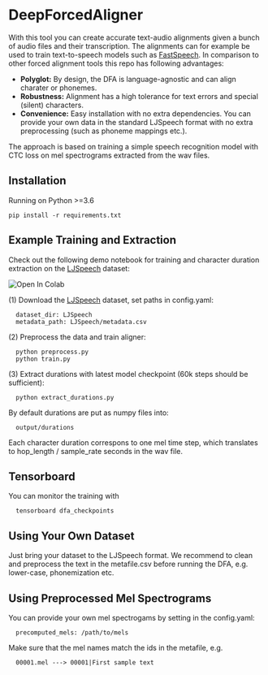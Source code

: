 # DeepForcedAligner

With this tool you can create accurate text-audio alignments given a bunch of audio files and their transcription. The alignments can for example be used to train text-to-speech models such as 
[FastSpeech](https://arxiv.org/abs/1905.09263?utm_source=feedburner&utm_medium=feed&utm_campaign=Feed%253A+arxiv%252FQSXk+%2528ExcitingAds%2521+cs+updates+on+arXiv.org%2529). In comparison to other forced alignment tools this repo has following advantages:

- **Polyglot:** By design, the DFA is language-agnostic and can align charater or phonemes.
- **Robustness:** Alignment has a high tolerance for text errors and special (silent) characters.
- **Convenience:** Easy installation with no extra dependencies. You can provide your own data in the standard LJSpeech format with no extra preprocessing (such as phoneme mappings etc.).

The approach is based on training a simple speech recognition model with CTC loss on mel spectrograms extracted from the wav files.

## Installation

Running on Python >=3.6

```
pip install -r requirements.txt
```

## Example Training and Extraction

Check out the following demo notebook for training and character duration extraction on the [LJSpeech](https://keithito.com/LJ-Speech-Dataset/) dataset: 

![Open In Colab](https://colab.research.google.com/assets/colab-badge.svg)


(1) Download the [LJSpeech](https://keithito.com/LJ-Speech-Dataset/) dataset, set paths in config.yaml:
```
  dataset_dir: LJSpeech
  metadata_path: LJSpeech/metadata.csv
```
(2) Preprocess the data and train aligner:
```
  python preprocess.py
  python train.py
```
(3) Extract durations with latest model checkpoint (60k steps should be sufficient):
```
  python extract_durations.py
```
By default durations are put as numpy files into: 
```
  output/durations 
```
Each character duration correspons to one mel time step, which translates to hop_length / sample_rate seconds in the wav file.

## Tensorboard
You can monitor the training with 
```
  tensorboard dfa_checkpoints
```
## Using Your Own Dataset
Just bring your dataset to the LJSpeech format. We recommend to clean and preprocess the text in the metafile.csv before
running the DFA, e.g. lower-case, phonemization etc.


## Using Preprocessed Mel Spectrograms
You can provide your own mel spectrogams by setting in the config.yaml:
```
  precomputed_mels: /path/to/mels
```
Make sure that the mel names match the ids in the metafile, e.g. 
```
  00001.mel ---> 00001|First sample text
```

